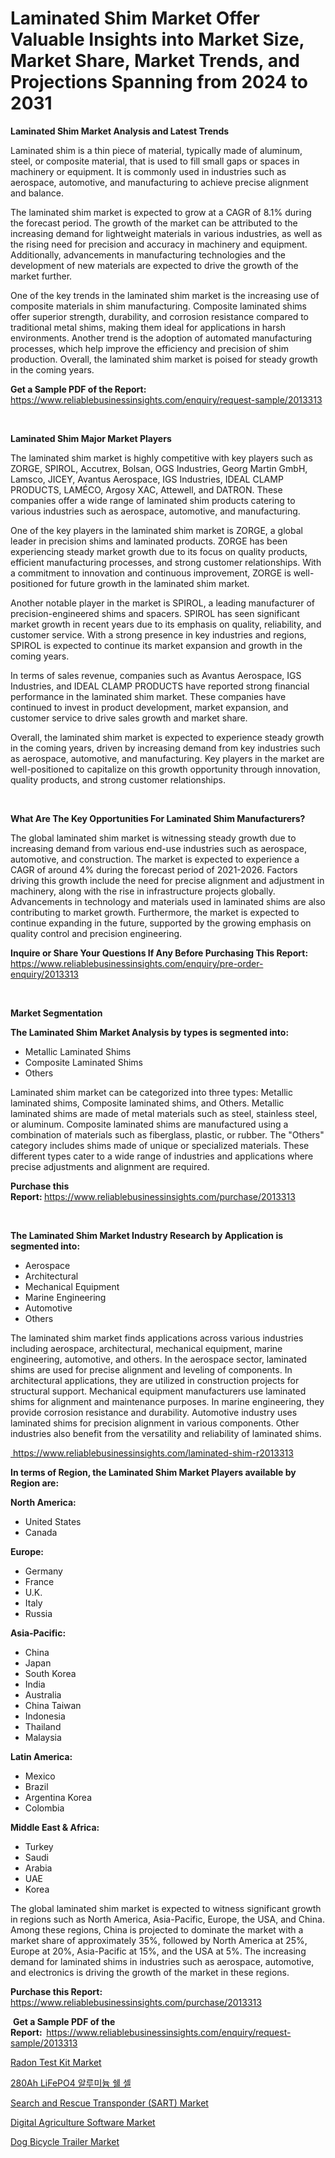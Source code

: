 <p><h1>Laminated Shim Market Offer Valuable Insights into Market Size, Market Share, Market Trends, and Projections Spanning from 2024 to 2031</h1></p><p><strong>Laminated Shim Market Analysis and Latest Trends</strong></p>
<p><p>Laminated shim is a thin piece of material, typically made of aluminum, steel, or composite material, that is used to fill small gaps or spaces in machinery or equipment. It is commonly used in industries such as aerospace, automotive, and manufacturing to achieve precise alignment and balance.</p><p>The laminated shim market is expected to grow at a CAGR of 8.1% during the forecast period. The growth of the market can be attributed to the increasing demand for lightweight materials in various industries, as well as the rising need for precision and accuracy in machinery and equipment. Additionally, advancements in manufacturing technologies and the development of new materials are expected to drive the growth of the market further.</p><p>One of the key trends in the laminated shim market is the increasing use of composite materials in shim manufacturing. Composite laminated shims offer superior strength, durability, and corrosion resistance compared to traditional metal shims, making them ideal for applications in harsh environments. Another trend is the adoption of automated manufacturing processes, which help improve the efficiency and precision of shim production. Overall, the laminated shim market is poised for steady growth in the coming years.</p></p>
<p><strong>Get a Sample PDF of the Report:&nbsp;</strong> <a href="https://www.reliablebusinessinsights.com/enquiry/request-sample/2013313">https://www.reliablebusinessinsights.com/enquiry/request-sample/2013313</a></p>
<p>&nbsp;</p>
<p><strong>Laminated Shim Major Market Players</strong></p>
<p><p>The laminated shim market is highly competitive with key players such as ZORGE, SPIROL, Accutrex, Bolsan, OGS Industries, Georg Martin GmbH, Lamsco, JICEY, Avantus Aerospace, IGS Industries, IDEAL CLAMP PRODUCTS, LAMÉCO, Argosy XAC, Attewell, and DATRON. These companies offer a wide range of laminated shim products catering to various industries such as aerospace, automotive, and manufacturing.</p><p>One of the key players in the laminated shim market is ZORGE, a global leader in precision shims and laminated products. ZORGE has been experiencing steady market growth due to its focus on quality products, efficient manufacturing processes, and strong customer relationships. With a commitment to innovation and continuous improvement, ZORGE is well-positioned for future growth in the laminated shim market.</p><p>Another notable player in the market is SPIROL, a leading manufacturer of precision-engineered shims and spacers. SPIROL has seen significant market growth in recent years due to its emphasis on quality, reliability, and customer service. With a strong presence in key industries and regions, SPIROL is expected to continue its market expansion and growth in the coming years.</p><p>In terms of sales revenue, companies such as Avantus Aerospace, IGS Industries, and IDEAL CLAMP PRODUCTS have reported strong financial performance in the laminated shim market. These companies have continued to invest in product development, market expansion, and customer service to drive sales growth and market share.</p><p>Overall, the laminated shim market is expected to experience steady growth in the coming years, driven by increasing demand from key industries such as aerospace, automotive, and manufacturing. Key players in the market are well-positioned to capitalize on this growth opportunity through innovation, quality products, and strong customer relationships.</p></p>
<p>&nbsp;</p>
<p><strong>What Are The Key Opportunities For Laminated Shim Manufacturers?</strong></p>
<p><p>The global laminated shim market is witnessing steady growth due to increasing demand from various end-use industries such as aerospace, automotive, and construction. The market is expected to experience a CAGR of around 4% during the forecast period of 2021-2026. Factors driving this growth include the need for precise alignment and adjustment in machinery, along with the rise in infrastructure projects globally. Advancements in technology and materials used in laminated shims are also contributing to market growth. Furthermore, the market is expected to continue expanding in the future, supported by the growing emphasis on quality control and precision engineering.</p></p>
<p><strong>Inquire or Share Your Questions If Any Before Purchasing This Report:</strong> <a href="https://www.reliablebusinessinsights.com/enquiry/pre-order-enquiry/2013313">https://www.reliablebusinessinsights.com/enquiry/pre-order-enquiry/2013313</a></p>
<p>&nbsp;</p>
<p><strong>Market Segmentation</strong></p>
<p><strong>The Laminated Shim Market Analysis by types is segmented into:</strong></p>
<p><ul><li>Metallic Laminated Shims</li><li>Composite Laminated Shims</li><li>Others</li></ul></p>
<p><p>Laminated shim market can be categorized into three types: Metallic laminated shims, Composite laminated shims, and Others. Metallic laminated shims are made of metal materials such as steel, stainless steel, or aluminum. Composite laminated shims are manufactured using a combination of materials such as fiberglass, plastic, or rubber. The "Others" category includes shims made of unique or specialized materials. These different types cater to a wide range of industries and applications where precise adjustments and alignment are required.</p></p>
<p><strong>Purchase this Report:&nbsp;</strong><a href="https://www.reliablebusinessinsights.com/purchase/2013313">https://www.reliablebusinessinsights.com/purchase/2013313</a></p>
<p>&nbsp;</p>
<p><strong>The Laminated Shim Market Industry Research by Application is segmented into:</strong></p>
<p><ul><li>Aerospace</li><li>Architectural</li><li>Mechanical Equipment</li><li>Marine Engineering</li><li>Automotive</li><li>Others</li></ul></p>
<p><p>The laminated shim market finds applications across various industries including aerospace, architectural, mechanical equipment, marine engineering, automotive, and others. In the aerospace sector, laminated shims are used for precise alignment and leveling of components. In architectural applications, they are utilized in construction projects for structural support. Mechanical equipment manufacturers use laminated shims for alignment and maintenance purposes. In marine engineering, they provide corrosion resistance and durability. Automotive industry uses laminated shims for precision alignment in various components. Other industries also benefit from the versatility and reliability of laminated shims.</p></p>
<p><a href="https://www.reliablebusinessinsights.com/laminated-shim-r2013313">&nbsp;https://www.reliablebusinessinsights.com/laminated-shim-r2013313</a></p>
<p><strong>In terms of Region, the Laminated Shim Market Players available by Region are:</strong></p>
<p>
    <p> <strong> North America: </strong>
        <ul>
            <li>United States</li>
            <li>Canada</li>
        </ul>
        </p> 
    <p> <strong> Europe: </strong>
        <ul>
            <li>Germany</li>
            <li>France</li>
            <li>U.K.</li>
            <li>Italy</li>
            <li>Russia</li>
        </ul>
        </p> 
    <p> <strong> Asia-Pacific: </strong>
        <ul>
            <li>China</li>
            <li>Japan</li>
            <li>South Korea</li>
            <li>India</li>
            <li>Australia</li>
            <li>China Taiwan</li>
            <li>Indonesia</li>
            <li>Thailand</li>
            <li>Malaysia</li>
        </ul>
        </p> 
    <p> <strong> Latin America: </strong>
        <ul>
            <li>Mexico</li>
            <li>Brazil</li>
            <li>Argentina Korea</li>
            <li>Colombia</li>
        </ul>
        </p> 
    <p> <strong> Middle East & Africa: </strong>
        <ul>
            <li>Turkey</li>
            <li>Saudi</li>
            <li>Arabia</li>
            <li>UAE</li>
            <li>Korea</li>
        </ul>
    </p>
    </p>
<p><p>The global laminated shim market is expected to witness significant growth in regions such as North America, Asia-Pacific, Europe, the USA, and China. Among these regions, China is projected to dominate the market with a market share of approximately 35%, followed by North America at 25%, Europe at 20%, Asia-Pacific at 15%, and the USA at 5%. The increasing demand for laminated shims in industries such as aerospace, automotive, and electronics is driving the growth of the market in these regions.</p></p>
<p><strong>Purchase this Report: </strong><a href="https://www.reliablebusinessinsights.com/purchase/2013313">https://www.reliablebusinessinsights.com/purchase/2013313</a></p>
<p>&nbsp;<strong>Get a Sample PDF of the Report:&nbsp;&nbsp;</strong><a href="https://www.reliablebusinessinsights.com/enquiry/request-sample/2013313">https://www.reliablebusinessinsights.com/enquiry/request-sample/2013313</a></p>
<p><strong></strong></p>
<p><p><a href="https://www.linkedin.com/pulse/insights-radon-test-kit-market-share-competitive-landscape-period-nkaoc">Radon Test Kit Market</a></p><p><a href="https://medium.com/@belskiraizo_60481/280ah-lifepo4-%EC%95%8C%EB%A3%A8%EB%AF%B8%EB%8A%84-%EC%85%B8-%EC%85%80-%EC%8B%9C%EC%9E%A5%EC%9D%80-%EC%8B%9C%EC%9E%A5-%EC%A0%90%EC%9C%A0%EC%9C%A8-%ED%81%AC%EA%B8%B0-%EB%B0%8F-2031%EB%85%84%EA%B9%8C%EC%A7%80%EC%9D%98-%EC%98%88%EC%B8%A1%EB%90%9C-%EC%98%88%EC%B8%A1%EC%97%90-%EC%B4%88%EC%A0%90%EC%9D%84-%EB%A7%9E%EC%B6%A5%EB%8B%88%EB%8B%A4-5db2e38a8a18">280Ah LiFePO4 알루미늄 쉘 셀</a></p><p><a href="https://github.com/gcimaudf65/Market-Research-Report-List-1/blob/main/search-and-rescue-transponder-sart-market.md">Search and Rescue Transponder (SART) Market</a></p><p><a href="https://github.com/pennyaldbrittonh658/Market-Research-Report-List-1/blob/main/digital-agriculture-software-market.md">Digital Agriculture Software Market</a></p><p><a href="https://www.linkedin.com/pulse/dog-bicycle-trailer-market-size-growing-cagr-126-report-covers-yrwac">Dog Bicycle Trailer Market</a></p></p>